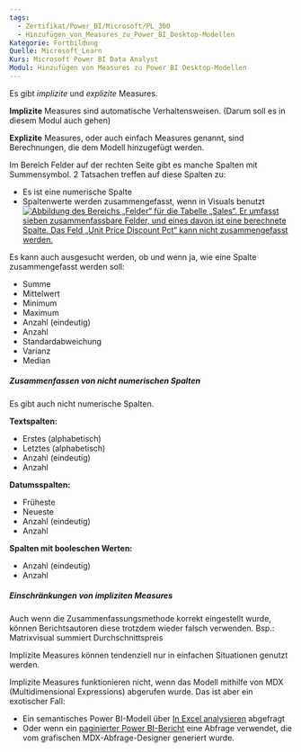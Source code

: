 ```yaml
---
tags:
  - Zertifikat/Power_BI/Microsoft/PL_300
  - Hinzufügen_von_Measures_zu_Power_BI_Desktop-Modellen
Kategorie: Fortbildung
Quelle: Microsoft_Learn
Kurs: Microsoft Power BI Data Analyst
Modul: Hinzufügen von Measures zu Power BI Desktop-Modellen
---
```

Es gibt *implizite* und *explizite* Measures.

**Implizite** Measures sind automatische Verhaltensweisen. (Darum soll es in diesem Modul auch gehen)

**Explizite** Measures, oder auch einfach Measures genannt, sind Berechnungen, die dem Modell hinzugefügt werden.

Im Bereich Felder auf der rechten Seite gibt es manche Spalten mit Summensymbol. 2 Tatsachen treffen auf diese Spalten zu:
- Es ist eine numerische Spalte
- Spaltenwerte werden zusammengefasst, wenn in Visuals benutzt
[![Abbildung des Bereichs „Felder“ für die Tabelle „Sales“. Er umfasst sieben zusammenfassbare Felder, und eines davon ist eine berechnete Spalte. Das Feld „Unit Price Discount Pct“ kann nicht zusammengefasst werden.](https://learn.microsoft.com/de-de/training/modules/dax-power-bi-add-measures/media/dax-sales-table-fields-ss.png)](https://learn.microsoft.com/de-de/training/modules/dax-power-bi-add-measures/media/dax-sales-table-fields-ss.png#lightbox)

Es kann auch ausgesucht werden, ob und wenn ja, wie eine Spalte zusammengefasst werden soll:
- Summe
- Mittelwert
- Minimum
- Maximum
- Anzahl (eindeutig)
- Anzahl
- Standardabweichung
- Varianz
- Median


##### Zusammenfassen von nicht numerischen Spalten
Es gibt auch nicht numerische Spalten.

**Textspalten:**
- Erstes (alphabetisch)
- Letztes (alphabetisch)
- Anzahl (eindeutig)
- Anzahl

**Datumsspalten:**
- Früheste
- Neueste
- Anzahl (eindeutig)
- Anzahl

**Spalten mit booleschen Werten:**
- Anzahl (eindeutig)
- Anzahl


##### Einschränkungen von impliziten Measures
Auch wenn die Zusammenfassungsmethode korrekt eingestellt wurde, können Berichtsautoren diese trotzdem wieder falsch verwenden.
Bsp.: Matrixvisual summiert Durchschnittspreis

Implizite Measures können tendenziell nur in einfachen Situationen genutzt werden.

Implizite Measures funktionieren nicht, wenn das Modell mithilfe von MDX (Multidimensional Expressions) abgerufen wurde.
Das ist aber ein exotischer Fall:
- Ein semantisches Power BI-Modell über [In Excel analysieren](https://learn.microsoft.com/de-de/power-bi/collaborate-share/service-analyze-in-excel/) abgefragt
- Oder wenn ein [paginierter Power BI-Bericht](https://learn.microsoft.com/de-de/power-bi/paginated-reports/paginated-reports-report-builder-power-bi/) eine Abfrage verwendet, die vom grafischen MDX-Abfrage-Designer generiert wurde.